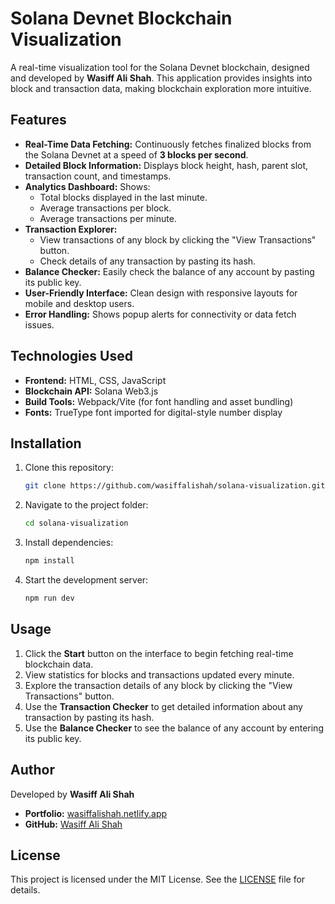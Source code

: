 # Solana Devnet Blockchain Visualization

A real-time visualization tool for the Solana Devnet blockchain, designed and developed by **Wasiff Ali Shah**. This application provides insights into block and transaction data, making blockchain exploration more intuitive.

## Features

- **Real-Time Data Fetching:** Continuously fetches finalized blocks from the Solana Devnet at a speed of **3 blocks per second**.
- **Detailed Block Information:** Displays block height, hash, parent slot, transaction count, and timestamps.
- **Analytics Dashboard:** Shows:
  - Total blocks displayed in the last minute.
  - Average transactions per block.
  - Average transactions per minute.
- **Transaction Explorer:**
  - View transactions of any block by clicking the "View Transactions" button.
  - Check details of any transaction by pasting its hash.
- **Balance Checker:** Easily check the balance of any account by pasting its public key.
- **User-Friendly Interface:** Clean design with responsive layouts for mobile and desktop users.
- **Error Handling:** Shows popup alerts for connectivity or data fetch issues.

## Technologies Used

- **Frontend:** HTML, CSS, JavaScript
- **Blockchain API:** Solana Web3.js
- **Build Tools:** Webpack/Vite (for font handling and asset bundling)
- **Fonts:** TrueType font imported for digital-style number display

## Installation

1. Clone this repository:
   ```bash
   git clone https://github.com/wasiffalishah/solana-visualization.git
   ```
2. Navigate to the project folder:
   ```bash
   cd solana-visualization
   ```
3. Install dependencies:
   ```bash
   npm install
   ```
4. Start the development server:
   ```bash
   npm run dev
   ```

## Usage

1. Click the **Start** button on the interface to begin fetching real-time blockchain data.
2. View statistics for blocks and transactions updated every minute.
3. Explore the transaction details of any block by clicking the "View Transactions" button.
4. Use the **Transaction Checker** to get detailed information about any transaction by pasting its hash.
5. Use the **Balance Checker** to see the balance of any account by entering its public key.

## Author

Developed by **Wasiff Ali Shah**  
- **Portfolio:** [wasiffalishah.netlify.app](https://wasiffalishah.netlify.app)  
- **GitHub:** [Wasiff Ali Shah](https://github.com/wasiffalishah)

## License

This project is licensed under the MIT License. See the [LICENSE](LICENSE) file for details.

